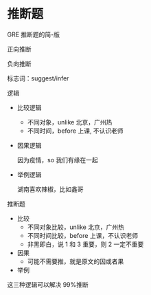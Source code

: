 # 推断题

GRE 推断题的简-版

正向推断

负向推断

标志词：suggest/infer

逻辑

- 比较逻辑

  - 不同对象，unlike 北京，广州热
  - 不同时间，before 上课, 不认识老师

- 因果逻辑

  因为疫情，so 我们有缘在一起

- 举例逻辑

  湖南喜欢辣椒，比如鑫哥

推断题

- 比较
  - 不同对象比较，unlike 北京，广州热
  - 不同时间比较，before 上课，不认识老师
  - 非黑即白，说 1 和 3 重要，则 2 一定不重要
- 因果
  - 可能不需要推，就是原文的因或者果
- 举例

这三种逻辑可以解决 99%推断

